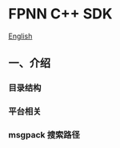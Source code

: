 # FPNN C++ SDK #

[English](README.en-us.md)


## 一、介绍 ##


### 目录结构 ###

### 平台相关 ###

### msgpack 搜索路径 ###